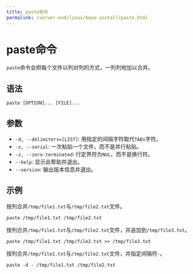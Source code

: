 ```yaml
---
title: paste命令
permalink: /server-end/linux/base-install/paste.html
---
```

  

# paste命令

`paste`命令会把每个文件以列对列的方式，一列列地加以合并。

## 语法

```shell
paste [OPTION]... [FILE]...
```

## 参数

- `-d, --delimiters=[LIST]`: 用指定的间隔字符取代`TABs`字符。
- `-s, --serial`: 一次粘贴一个文件，而不是并行粘贴。
- `-z, --zero-terminated`: 行定界符为`NUL`，而不是换行符。
- `--help`: 显示此帮助并退出。
- `--version`: 输出版本信息并退出。

## 示例

按列合并`/tmp/file1.txt`与`/tmp/file2.txt`文件。

```shell
paste /tmp/file1.txt /tmp/file2.txt
```

按列合并`/tmp/file1.txt`与`/tmp/file2.txt`文件，并追加到`/tmp/file3.txt`。

```shell
paste /tmp/file1.txt /tmp/file2.txt >> /tmp/file3.txt
```

按列合并`/tmp/file1.txt`与`/tmp/file2.txt`文件，并指定间隔符`-`。

```shell
paste -d - /tmp/file1.txt /tmp/file2.txt
```
